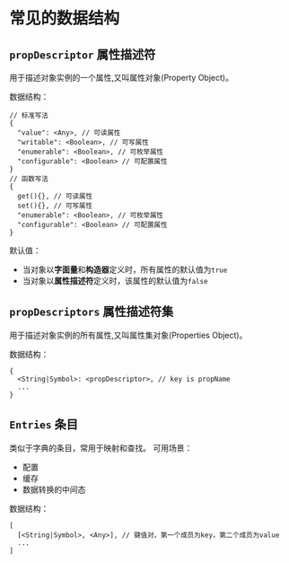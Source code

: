 # 常见的数据结构

## `propDescriptor` 属性描述符

用于描述对象实例的一个属性,又叫属性对象(Property Object)。

数据结构：

```jsonc
// 标准写法
{
  "value": <Any>, // 可读属性
  "writable": <Boolean>, // 可写属性
  "enumerable": <Boolean>, // 可枚举属性
  "configurable": <Boolean> // 可配置属性
}
// 函数写法
{
  get(){}, // 可读属性
  set(){}, // 可写属性
  "enumerable": <Boolean>, // 可枚举属性
  "configurable": <Boolean> // 可配置属性
}
```

默认值：

- 当对象以**字面量**和**构造器**定义时，所有属性的默认值为`true`
- 当对象以**属性描述符**定义时，该属性的默认值为`false`

## `propDescriptors` 属性描述符集

用于描述对象实例的所有属性,又叫属性集对象(Properties Object)。

数据结构：

```jsonc
{
  <String|Symbol>: <propDescriptor>, // key is propName
  ...
}
```

## `Entries` 条目

类似于字典的条目，常用于映射和查找。
可用场景：
- 配置
- 缓存
- 数据转换的中间态

数据结构：

```jsonc
[
  [<String|Symbol>, <Any>], // 键值对，第一个成员为key，第二个成员为value
  ...
]
```
